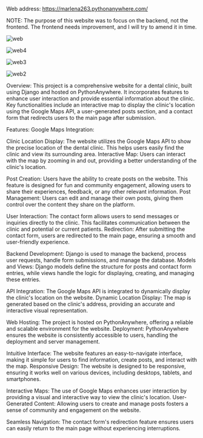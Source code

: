 Web address: https://marlena263.pythonanywhere.com/

NOTE: The purpose of this website was to focus on the backend, not the frontend. The frontend needs improvement, and I will try to amend it in time.

![web](https://github.com/user-attachments/assets/7cc921a6-e5a3-434c-a709-0456af2b5496)

![web4](https://github.com/user-attachments/assets/325324b2-362e-46d9-a708-34cdd6e70c6c)

![web3](https://github.com/user-attachments/assets/a5b8344b-8dfb-4323-9a1d-0aa57f106c3c)

![web2](https://github.com/user-attachments/assets/d0482a77-b272-4f29-bcdc-9668785f49ae)


Overview:
This project is a comprehensive website for a dental clinic, built using Django and hosted on PythonAnywhere. It incorporates features to enhance user interaction and provide essential information about the clinic. Key functionalities include an interactive map to display the clinic's location using the Google Maps API, a user-generated posts section, and a contact form that redirects users to the main page after submission.

Features:
Google Maps Integration:

Clinic Location Display: The website utilizes the Google Maps API to show the precise location of the dental clinic. This helps users easily find the clinic and view its surrounding area.
Interactive Map: Users can interact with the map by zooming in and out, providing a better understanding of the clinic's location.

Post Creation: 
Users have the ability to create posts on the website. This feature is designed for fun and community engagement, allowing users to share their experiences, feedback, or any other relevant information.
Post Management: Users can edit and manage their own posts, giving them control over the content they share on the platform.

User Interaction: 
The contact form allows users to send messages or inquiries directly to the clinic. This facilitates communication between the clinic and potential or current patients.
Redirection: After submitting the contact form, users are redirected to the main page, ensuring a smooth and user-friendly experience.

Backend Development: 
Django is used to manage the backend, process user requests, handle form submissions, and manage the database.
Models and Views: Django models define the structure for posts and contact form entries, while views handle the logic for displaying, creating, and managing these entries.

API Integration: 
The Google Maps API is integrated to dynamically display the clinic's location on the website.
Dynamic Location Display: The map is generated based on the clinic's address, providing an accurate and interactive visual representation.

Web Hosting: 
The project is hosted on PythonAnywhere, offering a reliable and scalable environment for the website.
Deployment: PythonAnywhere ensures the website is consistently accessible to users, handling the deployment and server management.

Intuitive Interface: 
The website features an easy-to-navigate interface, making it simple for users to find information, create posts, and interact with the map.
Responsive Design: The website is designed to be responsive, ensuring it works well on various devices, including desktops, tablets, and smartphones.

Interactive Maps: 
The use of Google Maps enhances user interaction by providing a visual and interactive way to view the clinic's location.
User-Generated Content: Allowing users to create and manage posts fosters a sense of community and engagement on the website.

Seamless Navigation: 
The contact form's redirection feature ensures users can easily return to the main page without experiencing interruptions.
